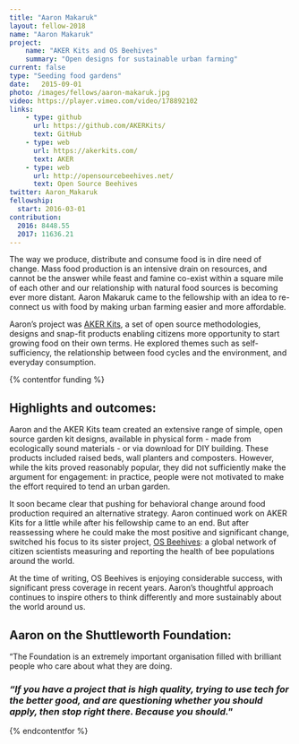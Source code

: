 ```yaml
---
title: "Aaron Makaruk"
layout: fellow-2018
name: "Aaron Makaruk"
project:
    name: "AKER Kits and OS Beehives"
    summary: "Open designs for sustainable urban farming"
current: false
type: "Seeding food gardens"
date:   2015-09-01
photo: /images/fellows/aaron-makaruk.jpg
video: https://player.vimeo.com/video/178892102
links:
    - type: github
      url: https://github.com/AKERKits/
      text: GitHub
    - type: web
      url: https://akerkits.com/
      text: AKER
    - type: web
      url: http://opensourcebeehives.net/
      text: Open Source Beehives
twitter: Aaron_Makaruk
fellowship:
  start: 2016-03-01
contribution:
  2016: 8448.55
  2017: 11636.21
---
```

The way we produce, distribute and consume food is in dire need of change. Mass food production is an intensive drain on resources, and cannot be the answer while feast and famine co-exist within a square mile of each other and our relationship with natural food sources is becoming ever more distant. Aaron Makaruk came to the fellowship with an idea to re-connect us with food by making urban farming easier and more affordable. 

Aaron’s project was [AKER Kits](https://akerkits.com/), a set of open source methodologies, designs and snap-fit products enabling citizens more opportunity to start growing food on their own terms. He explored themes such as self-sufficiency, the relationship between food cycles and the environment, and everyday consumption. 


{% contentfor funding %}
## Highlights and outcomes: 

Aaron and the AKER Kits team created an extensive range of simple, open source garden kit designs, available in physical form - made from ecologically sound materials - or via download for DIY building. These products included raised beds, wall planters and composters. However, while the kits proved reasonably popular, they did not sufficiently make the argument for engagement: in practice, people were not motivated to make the effort required to tend an urban garden. 

It soon became clear that pushing for behavioral change around food production required an alternative strategy. Aaron continued work on AKER Kits for a little while after his fellowship came to an end. But after reassessing where he could make the most positive and significant change, switched his focus to its sister project, [OS Beehives](https://www.osbeehives.com/): a global network of citizen scientists measuring and reporting the health of bee populations around the world.

At the time of writing, OS Beehives is enjoying considerable success, with significant press coverage in recent years. Aaron’s thoughtful approach continues to inspire others to think differently and more sustainably about the world around us.


## Aaron on the Shuttleworth Foundation: 

“The Foundation is an extremely important organisation filled with brilliant people who care about what they are doing.
 

### _“If you have a project that is high quality, trying to use tech for the better good, and are questioning whether you should apply, then stop right there. Because you should."_

{% endcontentfor %}
